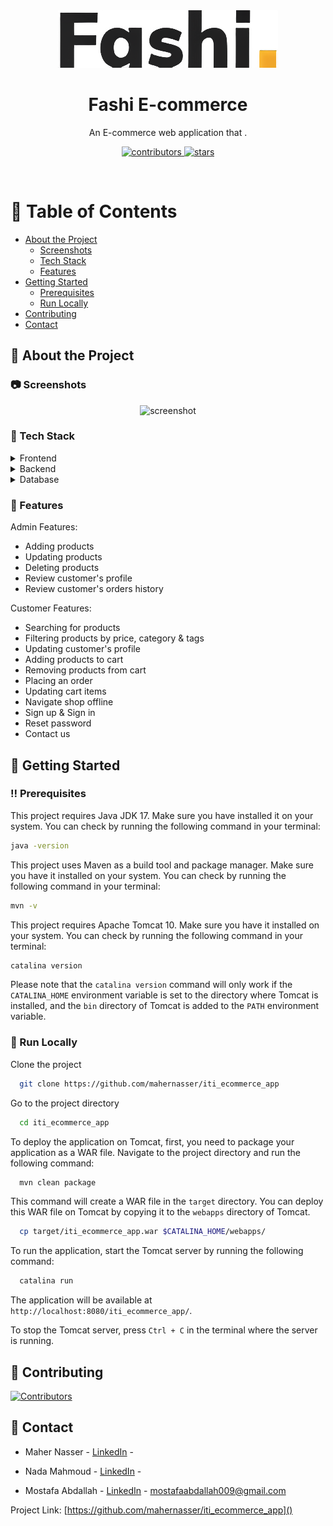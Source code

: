 
<div align="center">

  <img src="src/main/webapp/img/logo.png" alt="logo" width="352" height="92" />
  <h1>Fashi E-commerce</h1>

  <p>
    An E-commerce web application that  .
  </p>


<!-- Badges -->
<p>
  <a href="https://github.com/mahernasser/iti_ecommerce_app/graphs/contributors">
    <img src="https://img.shields.io/github/contributors/mahernasser/iti_ecommerce_app" alt="contributors" />
  </a>

  <a href="https://github.com/mahernasser/iti_ecommerce_app/stargazers">
    <img src="https://img.shields.io/github/stars/mahernasser/iti_ecommerce_app" alt="stars" />
  </a>
</p>

</div>

<br />

<!-- Table of Contents -->
# :notebook_with_decorative_cover: Table of Contents

- [About the Project](#star2-about-the-project)
    * [Screenshots](#camera-screenshots)
    * [Tech Stack](#space_invader-tech-stack)
    * [Features](#dart-features)
- [Getting Started](#toolbox-getting-started)
    * [Prerequisites](#bangbang-prerequisites)
    * [Run Locally](#running-run-locally)
- [Contributing](#wave-contributing)
- [Contact](#handshake-contact)



<!-- About the Project -->
## :star2: About the Project


<!-- Screenshots -->
### :camera: Screenshots

<div align="center"> 
  <img src="https://placehold.co/600x400?text=Your+Screenshot+here" alt="screenshot" />
</div>


<!-- TechStack -->
### :space_invader: Tech Stack

<details>
  <summary>Frontend</summary>
  <ul>
    <li><a href="https://developer.mozilla.org/en-US/docs/Web/JavaScript">JavaScript</a></li>
    <li><a href="https://en.wikipedia.org/wiki/HTML5">HTML5</a></li>
    <li><a href="https://en.wikipedia.org/wiki/CSS">CSS</a></li>
    <li><a href="https://jquery.com/">jQuery</a></li>
    <li><a href="https://getbootstrap.com/">Bootstrap</a></li>
  </ul>
</details>

<details>
  <summary>Backend</summary>
  <ul>
    <li><a href="https://www.java.com/en/">Java</a></li>
    <li><a href="https://hibernate.org/">Hibernate</a></li>
    <li><a href="https://www.tutorialspoint.com/jsp/index.htm">JSP</a></li>
    <li><a href="https://en.wikipedia.org/wiki/Jakarta_Servlet">Servlet</a></li>
    <li><a href="https://www.digitalocean.com/community/tutorials/javamail-example-send-mail-in-java-smtp">Jakarta Mail</a></li>
    <li><a href="https://mapstruct.org/">Map Struct</a></li>
    <li><a href="https://firebase.google.com/">Firebase</a></li>
    <li><a href="https://github.com/brettwooldridge/HikariCP">HikariCP</a></li>
  </ul>
</details>

<details>
<summary>Database</summary>
  <ul>
    <li><a href="https://www.mysql.com/">MySQL</a></li>
  </ul>
</details>

<!-- Features -->
### :dart: Features
Admin Features:
- Adding products
- Updating products
- Deleting products
- Review customer's profile
- Review customer's orders history
  
Customer Features:
- Searching for products
- Filtering products by price, category & tags
- Updating customer's profile
- Adding products to cart
- Removing products from cart
- Placing an order
- Updating cart items
- Navigate shop offline
- Sign up & Sign in
- Reset password
- Contact us


<!-- Getting Started -->
## 	:toolbox: Getting Started

<!-- Prerequisites -->
### :bangbang: Prerequisites

This project requires Java JDK 17. Make sure you have installed it on your system. You can check by running the following command in your terminal:

```bash
java -version
```

This project uses Maven as a build tool and package manager. Make sure you have it installed on your system. You can check by running the following command in your terminal:

```bash
mvn -v
```

This project requires Apache Tomcat 10. Make sure you have it installed on your system. You can check by running the following command in your terminal:

```bash
catalina version
```

Please note that the `catalina version` command will only work if the `CATALINA_HOME` environment variable is set to the directory where Tomcat is installed, and the `bin` directory of Tomcat is added to the `PATH` environment variable.

<!-- Run Locally -->
### :running: Run Locally

Clone the project

```bash
  git clone https://github.com/mahernasser/iti_ecommerce_app
```

Go to the project directory

```bash
  cd iti_ecommerce_app
```

To deploy the application on Tomcat, first, you need to package your application as a WAR file. Navigate to the project directory and run the following command:

```bash
  mvn clean package
```

This command will create a WAR file in the `target` directory. You can deploy this WAR file on Tomcat by copying it to the `webapps` directory of Tomcat.

```bash
  cp target/iti_ecommerce_app.war $CATALINA_HOME/webapps/
```

To run the application, start the Tomcat server by running the following command:

```bash
  catalina run
```

The application will be available at `http://localhost:8080/iti_ecommerce_app/`.

To stop the Tomcat server, press `Ctrl + C` in the terminal where the server is running.

<!-- Contributing -->
## :wave: Contributing

<a href="https://github.com/mahernasser/iti_ecommerce_app/graphs/contributors">
  <img src="https://contrib.rocks/image?repo=mahernasser/iti_ecommerce_app"  alt="Contributors"/>
</a>

<!-- Contact -->
## :handshake: Contact

- Maher Nasser - [LinkedIn]() -

- Nada Mahmoud - [LinkedIn]() -

- Mostafa Abdallah - [LinkedIn](https://www.linkedin.com/in/mostafa-abdallah-a35130151/) - mostafaabdallah009@gmail.com

Project Link: [https://github.com/mahernasser/iti_ecommerce_app]()
